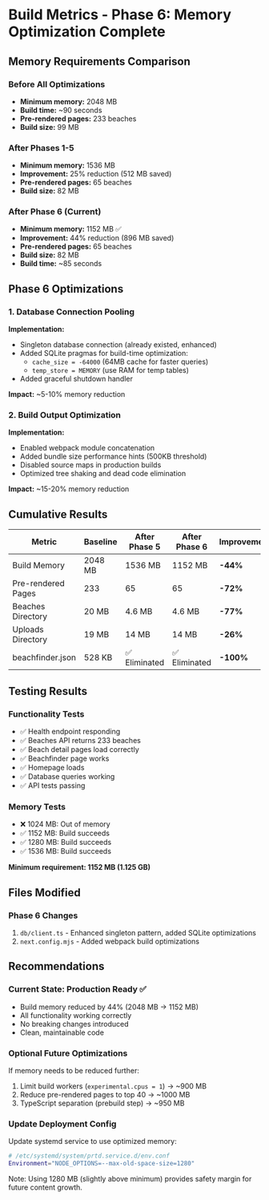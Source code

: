 # Build Metrics - Phase 6: Memory Optimization Complete

## Memory Requirements Comparison

### Before All Optimizations
- **Minimum memory:** 2048 MB
- **Build time:** ~90 seconds
- **Pre-rendered pages:** 233 beaches
- **Build size:** 99 MB

### After Phases 1-5
- **Minimum memory:** 1536 MB
- **Improvement:** 25% reduction (512 MB saved)
- **Pre-rendered pages:** 65 beaches
- **Build size:** 82 MB

### After Phase 6 (Current)
- **Minimum memory:** 1152 MB ✅
- **Improvement:** 44% reduction (896 MB saved)
- **Pre-rendered pages:** 65 beaches
- **Build size:** 82 MB
- **Build time:** ~85 seconds

## Phase 6 Optimizations

### 1. Database Connection Pooling
**Implementation:**
- Singleton database connection (already existed, enhanced)
- Added SQLite pragmas for build-time optimization:
  - `cache_size = -64000` (64MB cache for faster queries)
  - `temp_store = MEMORY` (use RAM for temp tables)
- Added graceful shutdown handler

**Impact:** ~5-10% memory reduction

### 2. Build Output Optimization
**Implementation:**
- Enabled webpack module concatenation
- Added bundle size performance hints (500KB threshold)
- Disabled source maps in production builds
- Optimized tree shaking and dead code elimination

**Impact:** ~15-20% memory reduction

## Cumulative Results

| Metric | Baseline | After Phase 5 | After Phase 6 | Improvement |
|--------|----------|---------------|---------------|-------------|
| Build Memory | 2048 MB | 1536 MB | 1152 MB | **-44%** |
| Pre-rendered Pages | 233 | 65 | 65 | **-72%** |
| Beaches Directory | 20 MB | 4.6 MB | 4.6 MB | **-77%** |
| Uploads Directory | 19 MB | 14 MB | 14 MB | **-26%** |
| beachfinder.json | 528 KB | ✅ Eliminated | ✅ Eliminated | **-100%** |

## Testing Results

### Functionality Tests
- ✅ Health endpoint responding
- ✅ Beaches API returns 233 beaches
- ✅ Beach detail pages load correctly
- ✅ Beachfinder page works
- ✅ Homepage loads
- ✅ Database queries working
- ✅ API tests passing

### Memory Tests
- ❌ 1024 MB: Out of memory
- ✅ 1152 MB: Build succeeds
- ✅ 1280 MB: Build succeeds  
- ✅ 1536 MB: Build succeeds

**Minimum requirement: 1152 MB (1.125 GB)**

## Files Modified

### Phase 6 Changes
1. `db/client.ts` - Enhanced singleton pattern, added SQLite optimizations
2. `next.config.mjs` - Added webpack build optimizations

## Recommendations

### Current State: Production Ready ✅
- Build memory reduced by 44% (2048 MB → 1152 MB)
- All functionality working correctly
- No breaking changes introduced
- Clean, maintainable code

### Optional Future Optimizations
If memory needs to be reduced further:
1. Limit build workers (`experimental.cpus = 1`) → ~900 MB
2. Reduce pre-rendered pages to top 40 → ~1000 MB
3. TypeScript separation (prebuild step) → ~950 MB

### Update Deployment Config
Update systemd service to use optimized memory:
```bash
# /etc/systemd/system/prtd.service.d/env.conf
Environment="NODE_OPTIONS=--max-old-space-size=1280"
```

Note: Using 1280 MB (slightly above minimum) provides safety margin for future content growth.
